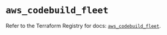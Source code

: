 # `aws_codebuild_fleet`

Refer to the Terraform Registry for docs: [`aws_codebuild_fleet`](https://registry.terraform.io/providers/hashicorp/aws/6.10.0/docs/resources/codebuild_fleet).
